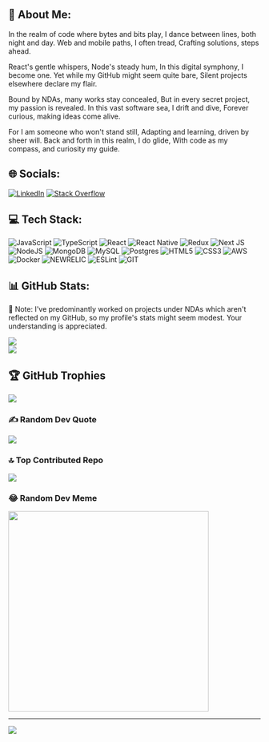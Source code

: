 ## 💫 About Me:
In the realm of code where bytes and bits play,
I dance between lines, both night and day.
Web and mobile paths, I often tread,
Crafting solutions, steps ahead.

React's gentle whispers, Node's steady hum,
In this digital symphony, I become one.
Yet while my GitHub might seem quite bare,
Silent projects elsewhere declare my flair.

Bound by NDAs, many works stay concealed,
But in every secret project, my passion is revealed.
In this vast software sea, I drift and dive,
Forever curious, making ideas come alive.

For I am someone who won't stand still,
Adapting and learning, driven by sheer will.
Back and forth in this realm, I do glide,
With code as my compass, and curiosity my guide.


## 🌐 Socials:
[![LinkedIn](https://img.shields.io/badge/LinkedIn-%230077B5.svg?logo=linkedin&logoColor=white)](https://linkedin.com/in/rahul-saini-profile) [![Stack Overflow](https://img.shields.io/badge/-Stackoverflow-FE7A16?logo=stack-overflow&logoColor=white)](https://stackoverflow.com/users/10016806) 

## 💻 Tech Stack:
![JavaScript](https://img.shields.io/badge/javascript-%23323330.svg?style=for-the-badge&logo=javascript&logoColor=%23F7DF1E) ![TypeScript](https://img.shields.io/badge/typescript-%23007ACC.svg?style=for-the-badge&logo=typescript&logoColor=white) ![React](https://img.shields.io/badge/react-%2320232a.svg?style=for-the-badge&logo=react&logoColor=%2361DAFB) ![React Native](https://img.shields.io/badge/react_native-%2320232a.svg?style=for-the-badge&logo=react&logoColor=%2361DAFB) ![Redux](https://img.shields.io/badge/redux-%23593d88.svg?style=for-the-badge&logo=redux&logoColor=white) ![Next JS](https://img.shields.io/badge/Next-black?style=for-the-badge&logo=next.js&logoColor=white) ![NodeJS](https://img.shields.io/badge/node.js-6DA55F?style=for-the-badge&logo=node.js&logoColor=white) ![MongoDB](https://img.shields.io/badge/MongoDB-%234ea94b.svg?style=for-the-badge&logo=mongodb&logoColor=white) ![MySQL](https://img.shields.io/badge/mysql-%2300000f.svg?style=for-the-badge&logo=mysql&logoColor=white) ![Postgres](https://img.shields.io/badge/postgres-%23316192.svg?style=for-the-badge&logo=postgresql&logoColor=white)  ![HTML5](https://img.shields.io/badge/html5-%23E34F26.svg?style=for-the-badge&logo=html5&logoColor=white)  ![CSS3](https://img.shields.io/badge/css3-%231572B6.svg?style=for-the-badge&logo=css3&logoColor=white) ![AWS](https://img.shields.io/badge/AWS-%23FF9900.svg?style=for-the-badge&logo=amazon-aws&logoColor=white)  ![Docker](https://img.shields.io/badge/docker-%230db7ed.svg?style=for-the-badge&logo=docker&logoColor=white) ![NEWRELIC](https://img.shields.io/badge/newrelic-1CE783.svg?style=for-the-badge&logo=newrelic&logoColor=white&color=%231CE783) ![ESLint](https://img.shields.io/badge/ESLint-4B3263?style=for-the-badge&logo=eslint&logoColor=white) ![GIT](https://img.shields.io/badge/Git-fc6d26?style=for-the-badge&logo=git&logoColor=white)
## 📊 GitHub Stats:
 📝 Note: I've predominantly worked on projects under NDAs which aren't reflected on my GitHub, so my profile's stats might seem modest. Your understanding is appreciated.

<!-- ![](https://github-readme-stats.vercel.app/api?username=CodeByRahulSaini&theme=dark&hide_border=false&include_all_commits=true&count_private=true)<br/> -->
![](https://github-readme-streak-stats.herokuapp.com/?user=CodeByRahulSaini&theme=dark&hide_border=false)<br/>
![](https://github-readme-stats.vercel.app/api/top-langs/?username=CodeByRahulSaini&theme=dark&hide_border=false&include_all_commits=true&count_private=true&layout=compact)

## 🏆 GitHub Trophies
![](https://github-profile-trophy.vercel.app/?username=CodeByRahulSaini&theme=radical&no-frame=false&no-bg=true&margin-w=4)

### ✍️ Random Dev Quote
![](https://quotes-github-readme.vercel.app/api?type=horizontal&theme=radical)

### 🔝 Top Contributed Repo
![](https://github-contributor-stats.vercel.app/api?username=CodeByRahulSaini&limit=5&theme=dark_dimmed&combine_all_yearly_contributions=true)

### 😂 Random Dev Meme
<img src='https://randommeme-five.vercel.app/' style="height: 400px;"/>

---
[![](https://visitcount.itsvg.in/api?id=CodeByRahulSaini&icon=0&color=0)](https://visitcount.itsvg.in)

<!-- Proudly created with GPRM ( https://gprm.itsvg.in ) -->
